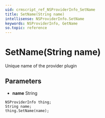 ```yaml
---
uid: crmscript_ref_NSProviderInfo_SetName
title: SetName(String name)
intellisense: NSProviderInfo.SetName
keywords: NSProviderInfo, GetName
so.topic: reference
---
```


# SetName(String name)

Unique name of the provider plugin

## Parameters

* **name** String

```crmscript
NSProviderInfo thing;
String name;
thing.SetName(name);
```

